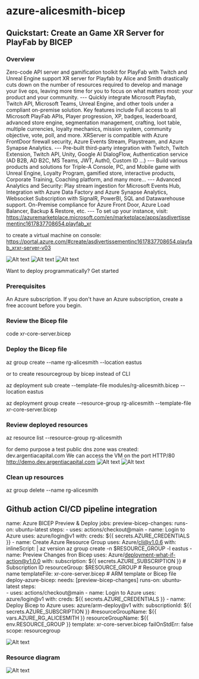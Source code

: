 # azure-alicesmith-bicep

## Quickstart: Create an Game XR Server for PlayFab by BICEP

### Overview
Zero-code API server and gamification toolkit for PlayFab with Twitch and Unreal Engine support
XR server for Playfab by Alice and Smith drastically cuts down on the number of resources required to develop and manage your live ops, leaving more time for you to focus on what matters most: your product and your community. --- Quickly integrate Microsoft Playfab, Twitch API, Microsoft Teams, Unreal Engine, and other tools under a compliant on-premise solution. Key features include Full access to all Microsoft PlayFab APIs, Player progression, XP, badges, leaderboard, advanced store engine, segmentation management, crafting, loot table, multiple currencies, loyalty mechanics, mission system, community objective, vote, poll, and more. XRServer is compatible with Azure FrontDoor firewall security, Azure Events Stream, Playstream, and Azure Synapse Analytics. --- Pre-built third-party integration with Twitch, Twitch Extension, Twitch API, Unity, Google AI DialogFlow, Authentication service (AD B2B, AD B2C, MS Teams, JWT, Auth0, Custom ID ...) --- Build various products and solutions for Triple-A Console, PC, and Mobile game with Unreal Engine, Loyalty Program, gamified store, interactive products, Corporate Training, Coaching platform, and many more... --- Advanced Analytics and Security: Play stream ingestion for Microsoft Events Hub, Integration with Azure Data Factory and Azure Synapse Analytics, Websocket Subscription with SignalR, PowerBI, SQL and Datawarehouse support. On-Premise compliance for Azure Front Door, Azure Load Balancer, Backup & Restore, etc. --- To set up your instance, visit: https://azuremarketplace.microsoft.com/en/marketplace/apps/asdivertissementinc1617837708654.playfab_xr

to create a virtual machine on console:
https://portal.azure.com/#create/asdivertissementinc1617837708654.playfab_xrxr-server-v03


![Alt text](image-1.png)
![Alt text](image-2.png)
![Alt text](image-3.png)

Want to deploy programmatically? Get started


### Prerequisites
An Azure subscription. If you don't have an Azure subscription, create a free account before you begin.


### Review the Bicep file

code xr-core-server.bicep



### Deploy the Bicep file
az group create --name rg-alicesmith --location eastus

or to create resourcegroup by bicep instead of CLI

az deployment sub create --template-file modules/rg-alicesmith.bicep --location eastus

az deployment group create --resource-group rg-alicesmith --template-file xr-core-server.bicep


### Review deployed resources

az resource list --resource-group rg-alicesmith

for demo purpose a test public dns zone was created:   dev.argentiacapital.com
We can access the VM on the port HTTP/80 
http://demo.dev.argentiacapital.com
![Alt text](image-4.png)
![Alt text](image-5.png)

### Clean up resources
az group delete --name rg-alicesmith


## Github action CI/CD pipeline integration


name: Azure BICEP Preview & Deploy
jobs:
  preview-bicep-changes:
    runs-on: ubuntu-latest
    steps:
    - uses: actions/checkout@main
    - name: Login to Azure
      uses: azure/login@v1
      with:
        creds: ${{ secrets.AZURE_CREDENTIALS }}
    - name: Create Azure Resource Group
      uses: Azure/cli@v1.0.6
      with:
        inlineScript: |
          az version
          az group create -n $RESOURCE_GROUP -l eastus
    - name: Preview Changes fron Bicep
      uses: Azure/deployment-what-if-action@v1.0.0
      with:
        subscription: ${{ secrets.AZURE_SUBSCRIPTION }} # Subscription ID
        resourceGroup: $RESOURCE_GROUP # Resource group name
        templateFile: xr-core-server.bicep # ARM template or Bicep file
  deploy-azure-bicep:
    needs: [preview-bicep-changes]
    runs-on: ubuntu-latest
    steps:    
      - uses: actions/checkout@main
      - name: Login to Azure
        uses: azure/login@v1
        with:
          creds: ${{ secrets.AZURE_CREDENTIALS }}
      - name: Deploy Bicep to Azure
        uses: azure/arm-deploy@v1
        with:
          subscriptionId: ${{ secrets.AZURE_SUBSCRIPTION }}
          #resourceGroupName: ${{ vars.AZURE_RG_ALICESMITH }}
          resourceGroupName: ${{ env.RESOURCE_GROUP }}
          template: xr-core-server.bicep
          failOnStdErr: false
          scope: resourcegroup



![Alt text](image-6.png)




### Resource diagram
![Alt text](image.png)
